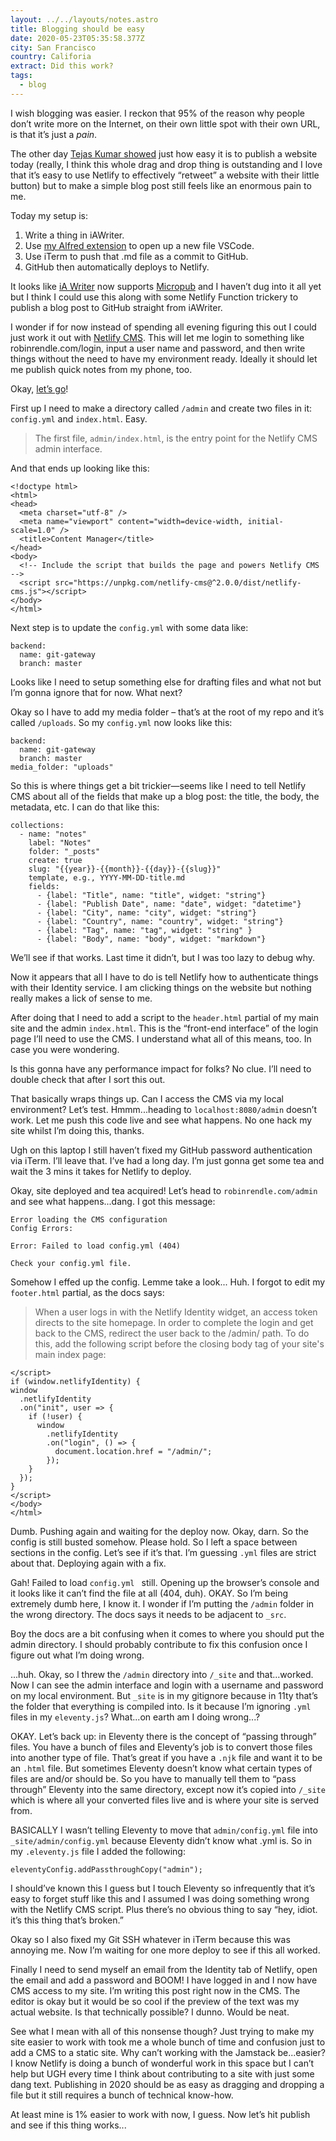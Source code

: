 ```yaml
---
layout: ../../layouts/notes.astro
title: Blogging should be easy
date: 2020-05-23T05:35:58.377Z
city: San Francisco
country: Califoria
extract: Did this work?
tags:
  - blog
---
```


I wish blogging was easier. I reckon that 95% of the reason why people don’t write more on the Internet, on their own little spot with their own URL, is that it’s just a _pain_.

The other day [Tejas Kumar showed](https://twitter.com/TejasKumar_/status/1262678746298974209) just how easy it is to publish a website today (really, I think this whole drag and drop thing is outstanding and I love that it’s easy to use Netlify to effectively “retweet” a website with their little button) but to make a simple blog post still feels like an enormous pain to me.

Today my setup is:

1. Write a thing in iAWriter.
2. Use [my Alfred extension](https://www.robinrendle.com/notes/improving-my-workflow) to open up a new file VSCode.
3. Use iTerm to push that .md file as a commit to GitHub.
4. GitHub then automatically deploys to Netlify.

It looks like [iA Writer](https://ia.net/writer) now supports [Micropub](https://indieweb.org/Micropub) and I haven’t dug into it all yet but I think I could use this along with some Netlify Function trickery to publish a blog post to GitHub straight from iAWriter.

I wonder if for now instead of spending all evening figuring this out I could just work it out with [Netlify CMS](https://www.netlifycms.org/). This will let me login to something like robinrendle.com/login, input a user name and password, and then write things without the need to have my environment ready. Ideally it should let me publish quick notes from my phone, too.

Okay, [let’s go](https://www.netlifycms.org/docs/add-to-your-site/)!

First up I need to make a directory called `/admin` and create two files in it: `config.yml` and `index.html`. Easy.

> The first file, `admin/index.html`, is the entry point for the Netlify CMS admin interface.

And that ends up looking like this:

```
<!doctype html>
<html>
<head>
  <meta charset="utf-8" />
  <meta name="viewport" content="width=device-width, initial-scale=1.0" />
  <title>Content Manager</title>
</head>
<body>
  <!-- Include the script that builds the page and powers Netlify CMS -->
  <script src="https://unpkg.com/netlify-cms@^2.0.0/dist/netlify-cms.js"></script>
</body>
</html>
```

Next step is to update the `config.yml` with some data like:

```
backend:
  name: git-gateway
  branch: master
```

Looks like I need to setup something else for drafting files and what not but I’m gonna ignore that for now. What next?

Okay so I have to add my media folder – that’s at the root of my repo and it’s called `/uploads`. So my `config.yml` now looks like this:

```
backend:
  name: git-gateway
  branch: master
media_folder: "uploads"
```

So this is where things get a bit trickier—seems like I need to tell Netlify CMS about all of the fields that make up a blog post: the title, the body, the metadata, etc. I can do that like this:

```
collections:
  - name: "notes"
    label: "Notes"
    folder: "_posts"
    create: true
    slug: "{{year}}-{{month}}-{{day}}-{{slug}}"
    template, e.g., YYYY-MM-DD-title.md
    fields:
      - {label: "Title", name: "title", widget: "string"}
      - {label: "Publish Date", name: "date", widget: "datetime"}
      - {label: "City", name: "city", widget: "string"}
      - {label: "Country", name: "country", widget: "string"}
      - {label: "Tag", name: "tag", widget: "string" }
      - {label: "Body", name: "body", widget: "markdown"}
```

We’ll see if that works. Last time it didn’t, but I was too lazy to debug why.

Now it appears that all I have to do is tell Netlify how to authenticate things with their Identity service. I am clicking things on the website but nothing really makes a lick of sense to me.

After doing that I need to add a script to the `header.html` partial of my main site and the admin `index.html`. This is the “front-end interface” of the login page I’ll need to use the CMS. I understand what all of this means, too. In case you were wondering.

Is this gonna have any performance impact for folks? No clue. I’ll need to double check that after I sort this out.

That basically wraps things up. Can I access the CMS via my local environment? Let’s test. Hmmm...heading to `localhost:8080/admin` doesn’t work. Let me push this code live and see what happens. No one hack my site whilst I’m doing this, thanks.

Ugh on this laptop I still haven’t fixed my GitHub password authentication via iTerm. I’ll leave that. I’ve had a long day. I’m just gonna get some tea and wait the 3 mins it takes for Netlify to deploy.

Okay, site deployed and tea acquired! Let’s head to `robinrendle.com/admin` and see what happens...dang. I got this message:

```
Error loading the CMS configuration
Config Errors:

Error: Failed to load config.yml (404)

Check your config.yml file.
```

Somehow I effed up the config. Lemme take a look... Huh. I forgot to edit my `footer.html` partial, as the docs says:

> When a user logs in with the Netlify Identity widget, an access token directs to the site homepage. In order to complete the login and get back to the CMS, redirect the user back to the /admin/ path. To do this, add the following script before the closing body tag of your site's main index page:_‌_

```
</script>
if (window.netlifyIdentity) {
window
  .netlifyIdentity
  .on("init", user => {
    if (!user) {
      window
        .netlifyIdentity
        .on("login", () => {
          document.location.href = "/admin/";
        });
    }
  });
}
</script>
</body>
</html>
```

Dumb. Pushing again and waiting for the deploy now. Okay, darn. So the config is still busted somehow. Please hold. So I left a space between sections in the config. Let’s see if it’s that. I’m guessing `.yml` files are strict about that. Deploying again with a fix.

Gah! Failed to load `config.yml ` still. Opening up the browser’s console and it looks like it can’t find the file at all (404, duh). OKAY. So I’m being extremely dumb here, I know it. I wonder if I’m putting the `/admin` folder in the wrong directory. The docs says it needs to be adjacent to `_src`.

Boy the docs are a bit confusing when it comes to where you should put the admin directory. I should probably contribute to fix this confusion once I figure out what I’m doing wrong.

...huh. Okay, so I threw the `/admin` directory into `/_site` and that...worked. Now I can see the admin interface and login with a username and password on my local environment. But `_site` is in my gitignore because in 11ty that’s the folder that everything is compiled into. Is it because I’m ignoring `.yml` files in my `eleventy.js`? What...on earth am I doing wrong...?

OKAY. Let’s back up: in Eleventy there is the concept of “passing through” files. You have a bunch of files and Eleventy’s job is to convert those files into another type of file. That’s great if you have a `.njk` file and want it to be an `.html` file. But sometimes Eleventy doesn’t know what certain types of files are and/or should be. So you have to manually tell them to “pass through” Eleventy into the same directory, except now it’s copied into `/_site` which is where all your converted files live and is where your site is served from.

BASICALLY I wasn’t telling Eleventy to move that `admin/config.yml` file into `_site/admin/config.yml` because Eleventy didn’t know what .yml is. So in my `.eleventy.js` file I added the following:

```
eleventyConfig.addPassthroughCopy("admin");
```

I should’ve known this I guess but I touch Eleventy so infrequently that it’s easy to forget stuff like this and I assumed I was doing something wrong with the Netlify CMS script. Plus there’s no obvious thing to say “hey, idiot. it’s this thing that’s broken.”

Okay so I also fixed my Git SSH whatever in iTerm because this was annoying me. Now I’m waiting for one more deploy to see if this all worked.

Finally I need to send myself an email from the Identity tab of Netlify, open the email and add a password and BOOM! I have logged in and I now have CMS access to my site. I’m writing this post right now in the CMS. The editor is okay but it would be so cool if the preview of the text was my actual website. Is that technically possible? I dunno. Would be neat.

See what I mean with all of this nonsense though? Just trying to make my site easier to work with took me a whole bunch of time and confusion just to add a CMS to a static site. Why can’t working with the Jamstack be...easier? I know Netlify is doing a bunch of wonderful work in this space but I can’t help but UGH every time I think about contributing to a site with just some dang text. Publishing in 2020 should be as easy as dragging and dropping a file but it still requires a bunch of technical know-how.

At least mine is 1% easier to work with now, I guess. Now let’s hit publish and see if this thing works...

